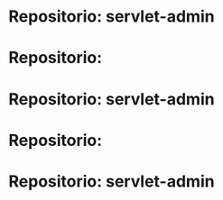 # Repositorio: servlet-admin
# Repositorio: 
# Repositorio: servlet-admin
# Repositorio: 
# Repositorio: servlet-admin
